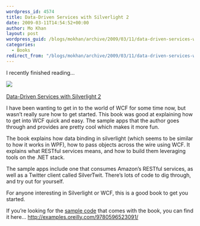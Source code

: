 ```yaml
---
wordpress_id: 4574
title: Data-Driven Services with Silverlight 2
date: 2009-03-11T14:54:52+00:00
author: Mo Khan
layout: post
wordpress_guid: /blogs/mokhan/archive/2009/03/11/data-driven-services-with-silverlight-2.aspx
categories:
  - Books
redirect_from: "/blogs/mokhan/archive/2009/03/11/data-driven-services-with-silverlight-2.aspx/"
---
```

I recently finished reading&#8230;</p> 

[<img src="https://images-na.ssl-images-amazon.com/images/I/51psVmmlBZL._SL160_.jpg" border="0" />](http://www.amazon.com/gp/product/0596523092?ie=UTF8&tag=mokhthliofawa-20&linkCode=as2&camp=1789&creative=9325&creativeASIN=0596523092) <img style="margin: 0px;border-top-style: none! important;border-right-style: none! important;border-left-style: none! important;border-bottom-style: none! important" height="1" alt="" src="http://www.assoc-amazon.com/e/ir?t=mokhthliofawa-20&l=as2&o=1&a=0596523092" width="1" border="0" />

[Data-Driven Services with Silverlight 2](http://www.amazon.com/gp/product/0596523092?ie=UTF8&tag=mokhthliofawa-20&linkCode=as2&camp=1789&creative=9325&creativeASIN=0596523092)<img style="margin: 0px;border-top-style: none! important;border-right-style: none! important;border-left-style: none! important;border-bottom-style: none! important" height="1" alt="" src="http://www.assoc-amazon.com/e/ir?t=mokhthliofawa-20&l=as2&o=1&a=0596523092" width="1" border="0" />

I have been wanting to get in to the world of WCF for some time now, but wasn’t really sure how to get started. This book was good at explaining how to get into WCF quick and easy. The sample apps that the author goes through and provides are pretty cool which makes it more fun.

The book explains how data binding in silverlight (which seems to be similar to how it works in WPF), how to pass objects across the wire using WCF. It explains what RESTful services means, and how to build them leveraging tools on the .NET stack. 

The sample apps include one that consumes Amazon’s RESTful services, as well as a Twitter client called SilverTwit. There’s lots of code to dig through, and try out for yourself.

For anyone interesting in Silverlight or WCF, this is a good book to get you started.

If you’re looking for the [sample code](http://examples.oreilly.com/9780596523091/) that comes with the book, you can find it here… <http://examples.oreilly.com/9780596523091/>